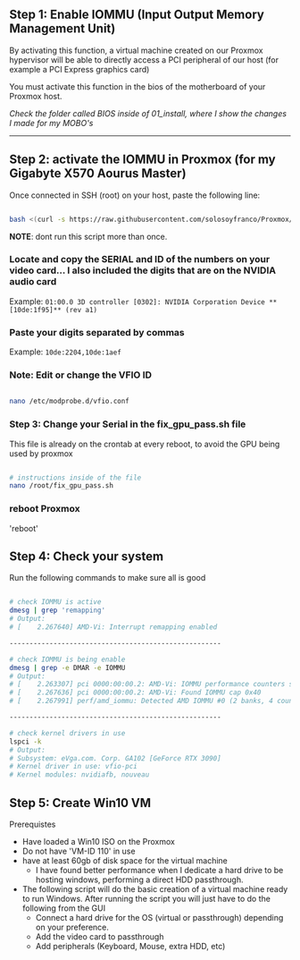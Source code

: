 ## Step 1: Enable IOMMU (Input Output Memory Management Unit)

By activating this function, a virtual machine created on our Proxmox hypervisor will be able to directly access a PCI peripheral of our host (for example a PCI Express graphics card)

You must activate this function in the bios of the motherboard of your Proxmox host.

*Check the folder called BIOS inside of 01_install, where I show the changes I made for my MOBO's*

---

## Step 2: activate the IOMMU in Proxmox (for my Gigabyte X570 Aourus Master)

Once connected in SSH (root) on your host, paste the following line:
```bash

bash <(curl -s https://raw.githubusercontent.com/solosoyfranco/Proxmox/main/03_Win10/AMD.sh) install

```
**NOTE**: dont run this script more than once.

### Locate and copy the SERIAL and ID of the numbers on your video card... I also included the digits that are on the NVIDIA audio card
Example:
`01:00.0 3D controller [0302]: NVIDIA Corporation Device **[10de:1f95]** (rev a1)`

### Paste your digits separated by commas 
Example:
` 10de:2204,10de:1aef `

### Note: Edit or change the VFIO ID  
```bash

nano /etc/modprobe.d/vfio.conf

```

### Step 3: Change your Serial in the fix_gpu_pass.sh file
This file is already on the crontab at every reboot, to avoid the GPU being used by proxmox
```bash

# instructions inside of the file
nano /root/fix_gpu_pass.sh

```

### reboot Proxmox
'reboot'

## Step 4: Check your system
Run the following commands to make sure all is good
```bash

# check IOMMU is active
dmesg | grep 'remapping'
# Output:
# [    2.267640] AMD-Vi: Interrupt remapping enabled

-----------------------------------------------------

# check IOMMU is being enable
dmesg | grep -e DMAR -e IOMMU
# Output:
# [    2.263307] pci 0000:00:00.2: AMD-Vi: IOMMU performance counters supported
# [    2.267636] pci 0000:00:00.2: AMD-Vi: Found IOMMU cap 0x40
# [    2.267991] perf/amd_iommu: Detected AMD IOMMU #0 (2 banks, 4 counters/bank).

-----------------------------------------------------

# check kernel drivers in use
lspci -k
# Output:
# Subsystem: eVga.com. Corp. GA102 [GeForce RTX 3090]
# Kernel driver in use: vfio-pci
# Kernel modules: nvidiafb, nouveau


```

## Step 5: Create Win10 VM
Prerequistes
* Have loaded a Win10 ISO on the Proxmox
* Do not have 'VM-ID 110' in use
* have at least 60gb of disk space for the virtual machine
  * I have found better performance when I dedicate a hard drive to be hosting windows, performing a direct HDD passthrough. 
* The following script will do the basic creation of a virtual machine ready to run Windows.
    After running the script you will just have to do the following from the GUI
    * Connect a hard drive for the OS (virtual or passthrough) depending on your preference.
    * Add the video card to passthrough
    * Add peripherals (Keyboard, Mouse, extra HDD, etc)